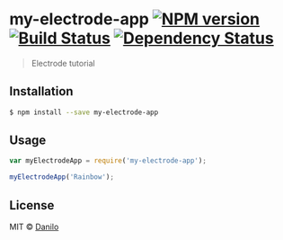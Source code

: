 # my-electrode-app [![NPM version][npm-image]][npm-url] [![Build Status][travis-image]][travis-url] [![Dependency Status][daviddm-image]][daviddm-url]
> Electrode tutorial

## Installation

```sh
$ npm install --save my-electrode-app
```

## Usage

```js
var myElectrodeApp = require('my-electrode-app');

myElectrodeApp('Rainbow');
```
## License

MIT © [Danilo]()


[npm-image]: https://badge.fury.io/js/my-electrode-app.svg
[npm-url]: https://npmjs.org/package/my-electrode-app
[travis-image]: https://travis-ci.org/Danilo-Zekovic/my-electrode-app.svg?branch=master
[travis-url]: https://travis-ci.org/Danilo-Zekovic/my-electrode-app
[daviddm-image]: https://david-dm.org/Danilo-Zekovic/my-electrode-app.svg?theme=shields.io
[daviddm-url]: https://david-dm.org/Danilo-Zekovic/my-electrode-app
